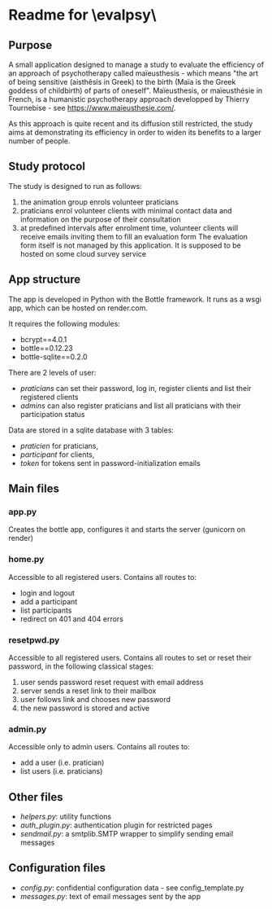 # Readme for \evalpsy\

## Purpose
A small application designed to manage a study to evaluate the efficiency of an approach of psychotherapy called maïeusthesis - which means "the art of being sensitive (aisthêsis in Greek) to the birth (Maïa is the Greek goddess of childbirth) of parts of oneself".
Maïeusthesis, or maïeusthésie in French, is a humanistic psychotherapy approach developped by Thierry Tournebise - see https://www.maieusthesie.com/.

As this approach is quite recent and its diffusion still restricted, the study aims at demonstrating its efficiency in order to widen its benefits to a larger number of people.

## Study protocol
The study is designed to run as follows:
1. the animation group enrols volunteer praticians
1. praticians enrol volunteer clients with minimal contact data and information on the purpose of their consultation
1. at predefined intervals after enrolment time, volunteer clients will receive emails inviting them to fill an evaluation form
The evaluation form itself is not managed by this application. It is supposed to be hosted on some cloud survey service

## App structure
The app is developed in Python with the Bottle framework.
It runs as a wsgi app, which can be hosted on render.com.

It requires the following modules:
* bcrypt==4.0.1
* bottle==0.12.23
* bottle-sqlite==0.2.0

There are 2 levels of user:
* *praticians* can set their password, log in, register clients and list their registered clients
* *admins* can also register praticians and list all praticians with their participation status

Data are stored in a sqlite database with 3 tables:
* *praticien* for praticians,
* *participant* for clients,
* *token* for tokens sent in password-initialization emails

## Main files

### app.py
Creates the bottle app, configures it and starts the server (gunicorn on render)

### home.py
Accessible to all registered users. Contains all routes to:
* login and logout
* add a participant
* list participants
* redirect on 401 and 404 errors

### resetpwd.py
Accessible to all registered users. Contains all routes to set or reset their password, in the following classical stages:
1. user sends password reset request with email address
1. server sends a reset link to their mailbox
1. user follows link and chooses new password
1. the new password is stored and active

### admin.py
Accessible only to admin users. Contains all routes to:
* add a user (i.e. pratician)
* list users (i.e. praticians)

## Other files
* *helpers.py*: utility functions
* *auth_plugin.py*: authentication plugin for restricted pages
* *sendmail.py*: a smtplib.SMTP wrapper to simplify sending email messages

## Configuration files
* *config.py*: confidential configuration data - see config_template.py
* *messages.py*: text of email messages sent by the app

